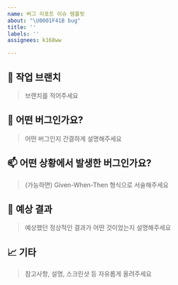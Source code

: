 ```yaml
---
name: 버그 리포트 이슈 템플릿
about: "\U0001F41B bug"
title: ''
labels: ''
assignees: k168ww

---
```


## 💭 작업 브랜치
> 브랜치를 적어주세요

## 🥲 어떤 버그인가요?
> 어떤 버그인지 간결하게 설명해주세요

## 📫 어떤 상황에서 발생한 버그인가요?
> (가능하면) Given-When-Then 형식으로 서술해주세요

## 💸 예상 결과
> 예상했던 정상적인 결과가 어떤 것이었는지 설명해주세요

## 📈 기타
> 참고사항, 설명, 스크린샷 등 자유롭게 올려주세요
